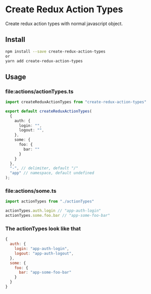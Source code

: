 # Create Redux Action Types

Create redux action types with normal javascript object.


## Install

```bash
npm install --save create-redux-action-types
or 
yarn add create-redux-action-types
```

## Usage

### file:actions/actionTypes.ts
```ts
import createReduxActionTypes from "create-redux-action-types"

export default createReduxActionTypes(
  {
    auth: {
      login: "",
      logout: "",
    },
    some: {
      foo: {
        bar: ""
      }
    }
  },
  "-", // delimiter, default "/"
  "app" // namespace, default undefined
);


```

### file:actions/some.ts
```ts
import actionTypes from "./actionTypes"

actionTypes.auth.login // "app-auth-login"
actionTypes.some.foo.bar // "app-some-foo-bar"
```

### The actionTypes look like that
```js
{
  auth: {
    login: "app-auth-login",
    logout: "app-auth-logout",
  },
  some: {
    foo: {
      bar: "app-some-foo-bar"
    }
  }
}
```